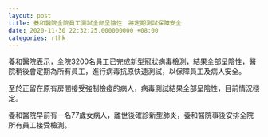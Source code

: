 ```yaml
---
layout: post
title: 養和醫院全院員工測試全部呈陰性　將定期測試保障安全
date: 2020-11-30 22:32:25.000000000 +08:00
categories: rthk
---
```


養和醫院表示，全院3200名員工已完成新型冠狀病毒檢測，結果全部呈陰性，醫院稍後會定期為所有員工，進行病毒抗原快速測試，以保障員工及病人安全。

至於正留在原有房間接受強制檢疫的病人，病毒測試結果全部呈陰性，目前情況穩定。

養和醫院早前有一名77歲女病人，離世後確診新型肺炎，養和醫院事後安排全院所有員工接受檢測。
